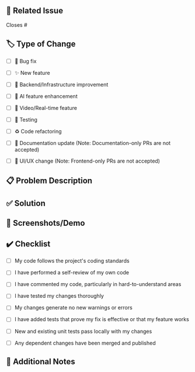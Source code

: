## 🔗 Related Issue

<!-- Is your PR solving any raised issue? If yes, mention the particular issue number by # -->
<!-- Example: Closes #5, Fixes #10, Resolves #15 -->

Closes #


## 🏷️ Type of Change

<!-- Is it a bug fix or a new feature? Please check one: -->

- [ ] 🐛 Bug fix
- [ ] ✨ New feature
- [ ] 🔧 Backend/Infrastructure improvement
- [ ] 🤖 AI feature enhancement
- [ ] 🎥 Video/Real-time feature
- [ ] 🧪 Testing
- [ ] ♻️ Code refactoring
- [ ] 📝 Documentation update (Note: Documentation-only PRs are not accepted)
- [ ] 🎨 UI/UX change (Note: Frontend-only PRs are not accepted)


## 📋 Problem Description

<!-- Describe the problem you have solved -->




## ✅ Solution

<!-- Exactly what you have done? Please provide a clear and detailed explanation -->




## 📸 Screenshots/Demo

<!-- Attach screenshots of the particular section of the app that you have added or edited -->
<!-- If applicable, include before/after screenshots or GIFs demonstrating the changes -->
<!-- You can drag and drop images here -->




## ✔️ Checklist

<!-- Please check all that apply -->

- [ ] My code follows the project's coding standards
- [ ] I have performed a self-review of my own code
- [ ] I have commented my code, particularly in hard-to-understand areas
- [ ] I have tested my changes thoroughly
- [ ] My changes generate no new warnings or errors
- [ ] I have added tests that prove my fix is effective or that my feature works
- [ ] New and existing unit tests pass locally with my changes
- [ ] Any dependent changes have been merged and published


## 📝 Additional Notes

<!-- Any additional information, context, or notes for reviewers -->
